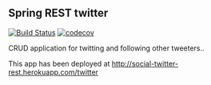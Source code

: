 ## Spring REST twitter

[![Build Status](https://travis-ci.org/forestfart/social-twitter-rest.svg?branch=master)](https://travis-ci.org/forestfart/social-twitter-rest)
[![codecov](https://codecov.io/gh/forestfart/social-twitter-rest/branch/master/graph/badge.svg)](https://codecov.io/gh/forestfart/social-twitter-rest)

CRUD application for twitting and following other tweeters..

This app has been deployed at http://social-twitter-rest.herokuapp.com/twitter